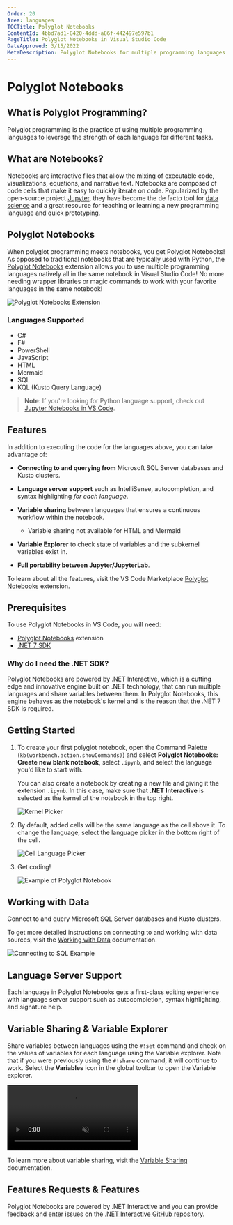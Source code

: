 ```yaml
---
Order: 20
Area: languages
TOCTitle: Polyglot Notebooks
ContentId: 4bbd7ad1-8420-4ddd-a86f-442497e597b1
PageTitle: Polyglot Notebooks in Visual Studio Code
DateApproved: 3/15/2022
MetaDescription: Polyglot Notebooks for multiple programming languages in Visual Studio Code.
---
```

# Polyglot Notebooks

## What is Polyglot Programming?

Polyglot programming is the practice of using multiple programming languages to leverage the strength of each language for different tasks.

## What are Notebooks?

Notebooks are interactive files that allow the mixing of executable code, visualizations, equations, and narrative text. Notebooks are composed of code cells that make it easy to quickly iterate on code. Popularized by the open-source project [Jupyter](https://jupyter.org/), they have become the de facto tool for [data science](/docs/datascience/overview.md) and a great resource for teaching or learning a new programming language and quick prototyping.

## Polyglot Notebooks

When polyglot programming meets notebooks, you get Polyglot Notebooks! As opposed to traditional notebooks that are typically used with Python, the [Polyglot Notebooks](https://marketplace.visualstudio.com/items?itemName=ms-dotnettools.dotnet-interactive-vscode) extension allows you to use multiple programming languages natively all in the same notebook in Visual Studio Code! No more needing wrapper libraries or magic commands to work with your favorite languages in the same notebook!

![Polyglot Notebooks Extension](images/polyglot/polyglot_ext.png)

### Languages Supported

- C#
- F#
- PowerShell
- JavaScript
- HTML
- Mermaid
- SQL
- KQL (Kusto Query Language)

>**Note**: If you're looking for Python language support, check out [Jupyter Notebooks in VS Code](/docs/datascience/jupyter-notebooks.md).

## Features

In addition to executing the code for the languages above, you can take advantage of:

- **Connecting to and querying from** Microsoft SQL Server databases and Kusto clusters.

- **Language server support** such as IntelliSense, autocompletion, and syntax highlighting _for each language_.

- **Variable sharing** between languages that ensures a continuous workflow within the notebook.

    - Variable sharing not available for HTML and Mermaid

- **Variable Explorer** to check state of variables and the subkernel variables exist in.

- **Full portability between Jupyter/JupyterLab**.

To learn about all the features, visit the VS Code Marketplace [Polyglot Notebooks](https://marketplace.visualstudio.com/items?itemName=ms-dotnettools.dotnet-interactive-vscode) extension.

## Prerequisites

To use Polyglot Notebooks in VS Code, you will need:

- [Polyglot Notebooks](https://marketplace.visualstudio.com/items?itemName=ms-dotnettools.dotnet-interactive-vscode) extension
- [.NET 7 SDK](https://dotnet.microsoft.com/en-us/download/dotnet/7.0)

### Why do I need the .NET SDK?

Polyglot Notebooks are powered by .NET Interactive, which is a cutting edge and innovative engine built on .NET technology, that can run multiple languages and share variables between them. In Polyglot Notebooks, this engine behaves as the notebook's kernel and is the reason that the .NET 7 SDK is required.

## Getting Started

1. To create your first polyglot notebook, open the Command Palette (`kb(workbench.action.showCommands)`) and select **Polyglot Notebooks: Create new blank
notebook**, select `.ipynb`, and select the language you'd like to start with.

   You can also create a notebook by creating a new file and giving it the extension `.ipynb`. In this case, make sure that **.NET Interactive** is selected as the kernel of the notebook in the top right.

   ![Kernel Picker](images/polyglot/kernel_picker.png)

2. By default, added cells will be the same language as the cell above it. To change the language, select the language picker in the bottom right of the cell.

   ![Cell Language Picker](images/polyglot/language_picker.png)

3. Get coding!

   ![Example of Polyglot Notebook](images/polyglot/polyglot_nb_example.png)

## Working with Data

Connect to and query Microsoft SQL Server databases and Kusto clusters.

To get more detailed instructions on connecting to and working with data sources, visit the [Working with Data](https://github.com/dotnet/interactive/blob/main/docs/working-with-data.md) documentation.

![Connecting to SQL Example](images/polyglot/SQL_connection_example.png)

## Language Server Support

Each language in Polyglot Notebooks gets a first-class editing experience with language server support such as autocompletion, syntax highlighting, and signature help.

## Variable Sharing & Variable Explorer

Share variables between languages using the `#!set` command and check on the values of variables for each language using the Variable explorer. Note that if you were previously using the `#!share` command, it will continue to work. Select the **Variables** icon in the global toolbar to open the Variable explorer.

<video src="images/polyglot/SQLJavaScript.mp4" placeholder="images/polyglot/SQLJavaScript.mp4" autoplay loop controls muted title="Video showing user sharing variables between SQL and JavaScript">
    Sorry, your browser doesn't support HTML 5 video.
</video>

To learn more about variable sharing, visit the [Variable Sharing](https://github.com/dotnet/interactive/blob/main/docs/variable-sharing.md) documentation.

## Features Requests & Features

Polyglot Notebooks are powered by .NET Interactive and you can provide feedback and enter issues on the [.NET Interactive GitHub repository](https://github.com/dotnet/interactive/issues).


